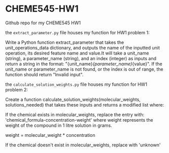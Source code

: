 # CHEME545-HW1
Github repo for my CHEME545 HW1

the `extract_parameter.py` file houses my function for HW1 problem 1:

Write a Python function extract_parameter that takes the unit_operations_data dictionary, and outputs the name of the inputted unit operation, its desired feature name and value.It will take a unit_name (string), a parameter_name (string), and an index (integer) as inputs and return a string in the format: "{unit_name}_{parameter_name}_{value}". If the unit_name or parameter_name is not found, or the index is out of range, the function should return "Invalid input".

the `calculate_solution_weights.py` file houses my function for HW1 problem 2:

Create a function calculate_solution_weights(molecular_weights, solutions_needed) that takes these inputs and returns a modified list where:

If the chemical exists in molecular_weights, replace the entry with: 'chemical_formula-concentration-weight' where weight represents the weight of the compound in 1 litre solution in grams.

weight = molecular_weight * concentration

If the chemical doesn't exist in molecular_weights, replace with 'unknown'



